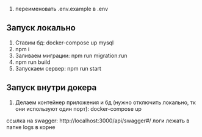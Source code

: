 1) переименовать .env.example в .env

## Запуск локально

1) Ставим бд: docker-compose up mysql
2) npm i
3) Заливаем миграции: npm run migration:run
4) npm run build
4) Запускаем сервер: npm run start


## Запуск внутри докера

1) Делаем контейнер приложения и бд (нужно отключить локально, тк они используют один порт): docker-compose up

ссылка на swagger: http://localhost:3000/api/swagger#/
логи лежать в папке logs в корне
